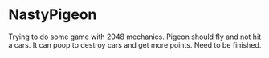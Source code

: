 # NastyPigeon

Trying to do some game with 2048 mechanics. Pigeon should fly and not hit a cars. It can poop to destroy cars and get more points. Need to be finished.
